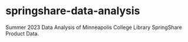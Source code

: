 # springshare-data-analysis

Summer 2023 Data Analysis of Minneapolis College Library SpringShare Product Data.
